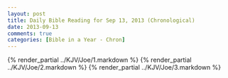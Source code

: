 ```yaml
---
layout: post
title: Daily Bible Reading for Sep 13, 2013 (Chronological)
date: 2013-09-13
comments: true
categories: [Bible in a Year - Chron]
---
```

{% render_partial ../KJV/Joe/1.markdown %}
{% render_partial ../KJV/Joe/2.markdown %}
{% render_partial ../KJV/Joe/3.markdown %}
